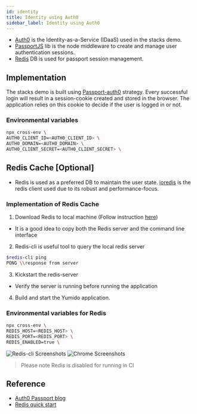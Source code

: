 ```yaml
---
id: identity
title: Identity using Auth0
sidebar_label: Identity using Auth0
---
```


- [Auth0](https://auth0.com/) is the Identity-as-a-Service (IDaaS) used in the
  stacks demo.
- [PassportJS](http://www.passportjs.org/) lib is the node middleware to create
  and manage user authentication sessions.
- [Redis](https://redis.io/) DB is used for passport session management.

## Implementation

The stacks demo is built using
[Passport-auth0](http://www.passportjs.org/packages/passport-auth0/) strategy.
Every successful login will result in a session-cookie created and stored in the
browser. The application relies on this cookie to decide if the user is logged
in or not.

### Environmental variables

```bash
npx cross-env \
AUTH0_CLIENT_ID=<AUTH0_CLIENT_ID> \
AUTH0_DOMAIN=<AUTH0_DOMAIN> \
AUTH0_CLIENT_SECRET=<AUTH0_CLIENT_SECRET> \
```

## Redis Cache [Optional]

<!-- markdownlint-disable MD033  MD007 MD029-->

- Redis is used as a preferred DB to maintain the user state.
  [ioredis](https://github.com/luin/ioredis) is the redis client used due to its
  robust and performance-focus.

### Implementation of Redis Cache

1. Download Redis to local machine (Follow instruction
   [here](https://redis.io/topics/quickstart))

- It is a good idea to copy both the Redis server and the command line interface

2. Redis-cli is useful tool to query the local redis server

```bash
$redis-cli ping
PONG \\response from server
```

3. Kickstart the redis-server

- Verify the server is running before running the application

4. Build and start the Yumido application.

### Environmental variables for Redis

```bash
npx cross-env \
REDIS_HOST=<REDIS_HOST> \
REDIS_PORT=<REDIS_PORT> \
REDIS_ENABLED=true \
```

![Redis-cli Screenshots](https://amidostacksassets.blob.core.windows.net/docs/assets/redis-server-screenshot.jpg)
![Chrome Screenshots](https://amidostacksassets.blob.core.windows.net/docs/assets/chrome-cookies-screenshot.jpg)

> Please note Redis is disabled for running in CI

## Reference

- [Auth0 Passport blog](https://auth0.com/blog/next-js-authentication-tutorial/)
- [Redis quick start](https://redis.io/topics/quickstart)

<!-- markdownlint-enable MD033 -->
